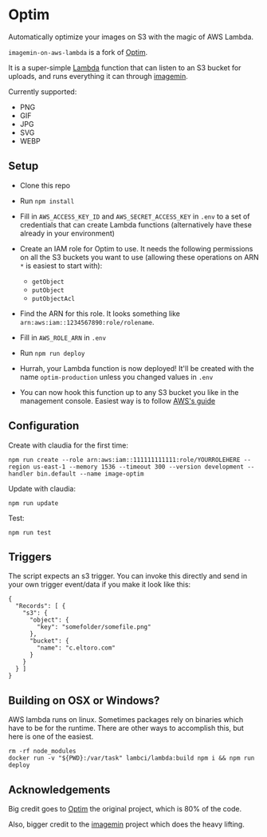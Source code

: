 # Optim

Automatically optimize your images on S3 with the magic of AWS Lambda.

`imagemin-on-aws-lambda` is a fork of [Optim][optim].

It is a super-simple [Lambda][l] function that can listen to an S3 bucket for uploads, and runs everything it can through [imagemin][imagemin].

Currently supported:
* PNG
* GIF
* JPG
* SVG
* WEBP

## Setup

 * Clone this repo

 * Run `npm install`

 * Fill in `AWS_ACCESS_KEY_ID` and `AWS_SECRET_ACCESS_KEY` in `.env` to a set of credentials that can create Lambda functions (alternatively have these already in your environment)

 * Create an IAM role for Optim to use. It needs the following permissions on all the S3 buckets you want to use (allowing these operations on ARN `*` is easiest to start with):
   * `getObject`
   * `putObject`
   * `putObjectAcl`


 * Find the ARN for this role. It looks something like `arn:aws:iam::1234567890:role/rolename`.

 * Fill in `AWS_ROLE_ARN` in `.env`

 * Run `npm run deploy`

 * Hurrah, your Lambda function is now deployed! It'll be created with the name `optim-production` unless you changed values in `.env`

 * You can now hook this function up to any S3 bucket you like in the management console. Easiest way is to follow [AWS's guide][s3-evt-setup]

## Configuration

Create with claudia for the first time:

    npm run create --role arn:aws:iam::111111111111:role/YOURROLEHERE --region us-east-1 --memory 1536 --timeout 300 --version development --handler bin.default --name image-optim

Update with claudia:

    npm run update

Test:

    npm run test

## Triggers

The script expects an s3 trigger.
You can invoke this directly and send in your own trigger event/data if you
make it look like this:

    {
      "Records": [ {
        "s3": {
          "object": {
            "key": "somefolder/somefile.png"
          },
          "bucket": {
            "name": "c.eltoro.com"
          }
        }
      } ]
    }


## Building on OSX or Windows?

AWS lambda runs on linux.
Sometimes packages rely on binaries which have to be for the runtime.
There are other ways to accomplish this, but here is one of the easiest.

    rm -rf node_modules
    docker run -v "${PWD}:/var/task" lambci/lambda:build npm i && npm run deploy

## Acknowledgements

Big credit goes to [Optim][optim] the original project, which is 80% of the code.

Also, bigger credit to the [imagemin][imagemin] project which does the heavy lifting.



[optim]: https://github.com/gosquared/optim
[l]: https://aws.amazon.com/lambda/
[imagemin]: https://github.com/imagemin/imagemin
[s3-evt-setup]: http://docs.aws.amazon.com/AmazonS3/latest/UG/SettingBucketNotifications.html
